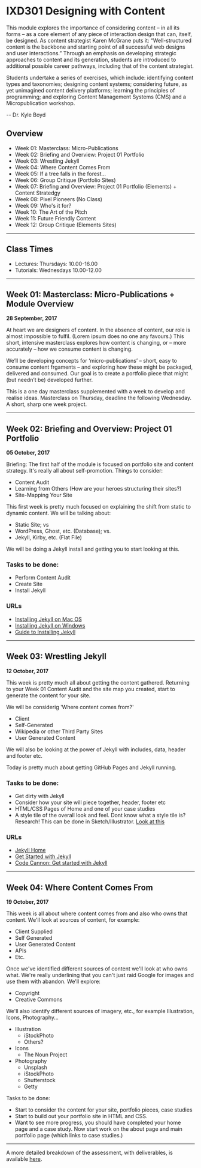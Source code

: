 IXD301 Designing with Content
======================

This module explores the importance of considering content – in all its forms – as a core element of any piece of interaction design that can, itself, be designed. As content strategist Karen McGrane puts it: “Well-structured content is the backbone and starting point of all successful web designs and user interactions.” Through an emphasis on developing strategic approaches to content and its generation, students are introduced to additional possible career pathways, including that of the content strategist.

Students undertake a series of exercises, which include: identifying content types and taxonomies; designing content systems; considering future, as yet unimagined content delivery platforms; learning the principles of programming; and exploring Content Management Systems (CMS) and a Micropublication workshop.

-- Dr. Kyle Boyd

Overview
--------------------------------------------

+ Week 01: Masterclass: Micro-Publications
+ Week 02: Briefing and Overview: Project 01 Portfolio
+ Week 03: Wrestling Jekyll
+ Week 04: Where Content Comes From
+ Week 05: If a tree falls in the forest…
+ Week 06: Group Critique (Portfolio Sites)
+ Week 07: Briefing and Overview: Project 01 Portfolio (Elements) + Content Stratedgy
+ Week 08: Pixel Pioneers (No Class)
+ Week 09: Who's it for?
+ Week 10: The Art of the Pitch
+ Week 11: Future Friendly Content
+ Week 12: Group Critique (Elements Sites)

---

Class Times
--------------------------------------------
+ Lectures: Thursdays: 10.00-16.00
+ Tutorials: Wednesdays 10.00-12.00

---

Week 01:  Masterclass: Micro-Publications + Module Overview
----------------------------------------

__28 September, 2017__

At heart we are designers of content. In the absence of content, our role is almost impossible to fulfil. (Lorem ipsum does no one any favours.) This short, intensive masterclass explores how content is changing, or – more accurately – how we consume content is changing.

We’ll be developing concepts for ‘micro-publications’ – short, easy to consume content frgaments – and exploring how these might be packaged, delivered and consumed. Our goal is to create a portfolio piece that might (but needn’t be) developed further.

This is a one day masterclass supplemented with a week to develop and realise ideas. Masterclass on Thursday, deadline the following Wednesday. A short, sharp one week project.

---

Week 02: Briefing and Overview: Project 01 Portfolio
--------------------------------------------

__05 October, 2017__

Briefing: The first half of the module is focused on portfolio site and content strategy. It's really all about self-promotion. Things to consider:

+ Content Audit
+ Learning from Others (How are your heroes structuring their sites?)
+ Site-Mapping Your Site

This first week is pretty much focused on explaining the shift from static to dynamic content. We will be talking about:

+ Static Site; vs
+ WordPress, Ghost, etc. (Database); vs.
+ Jekyll, Kirby, etc. (Flat File)

We will be doing a Jekyll install and getting you to start looking at this.



### Tasks to be done:

+ Perform Content Audit 
+ Create Site 
+ Install Jekyll

### URLs
- [Installing Jekyll on Mac OS](https://learn.cloudcannon.com/jekyll/install-jekyll-on-os-x/)
- [Installing Jekyll on Windows](https://learn.cloudcannon.com/jekyll/install-jekyll-on-windows/)
- [Guide to Installing Jekyll](https://github.com/kyleboyd/ixd-tutorials/blob/master/Installing-Jekyll/Installing-Jekyll-Step-by-Step.md)


---


Week 03: Wrestling Jekyll
-------------------------

__12 October, 2017__

This week is pretty much all about getting the content gathered. Returning to your Week 01 Content Audit and the site map you created, start to generate the content for your site.

We will be considerig 'Where content comes from?'

+ Client
+ Self-Generated
+ Wikipedia or other Third Party Sites
+ User Generated Content

We will also be looking at the power of Jekyll with includes, data, header and footer etc.

Today is pretty much about getting GitHub Pages and Jekyll running. 

### Tasks to be done:

+ Get dirty with Jekyll
+ Consider how your site will piece together, header, footer etc
+ HTML/CSS Pages of Home and one of your case studies
+ A style tile of the overall look and feel.  Dont know what a style tile is? Research! This can be done in Sketch/Illustrator. [Look at this](http://styletil.es/)

### URLs
- [Jekyll Home](https://jekyllrb.com/)
- [Get Started with Jekyll](https://www.youtube.com/watch?v=iWowJBRMtpc)
- [Code Cannon: Get started with Jekyll](https://learn.cloudcannon.com/)

---


Week 04: Where Content Comes From
---------------------------------

__19 October, 2017__


This week is all about where content comes from and also who owns that content. We'll look at sources of content, for example:

+ Client Supplied
+ Self Generated
+ User Generated Content
+ APIs
+ Etc.

Once we've identified different sources of content we'll look at who owns what. We're really underlining that you can't just raid Google for images and use them with abandon. We'll explore:

+ Copyright
+ Creative Commons

We'll also identify different sources of imagery, etc., for example  Illustration, Icons, Photography…

+ Illustration
  + iStockPhoto
  + Others?
+ Icons
  + The Noun Project
+ Photography
  + Unsplash
  + iStockPhoto
  + Shutterstock
  + Getty

Tasks to be done:

+ Start to consider the content for your site, portfolio pieces, case studies
+ Start to build out your portfolio site in HTML and CSS. 
+ Want to see more progress, you should have completed your home page and a case study.  Now start work on the about page and main portfolio page (which links to case studies.) 

---
<!---
Week 05: Promotional Stretegy:  If a tree falls in the forest…
---------------------------------------

__26 October, 2017__


Great, you've built a site, now how are you going to promote it? Look at the Storytelling and Social Media keynote.  We also need the Venn diagram, again I have this… The three-pronged approach:

1. Portfolio Site
2. Social Profiles (Twitter, Instagram, etc.)
3. Inspiration and Priming the Brain (Tumblr, Pinterest, etc.)

This week is really all about developing a strategy and connecting with people online in preparation for placement. Maybe a Twitter Starter?

+ [Little Thunder](https://twitter.com/littlethunderco?lang=en-gb)
+ [Bag of Bees](https://twitter.com/bagofbees?lang=en-gb)
+ [Rapid7](https://twitter.com/rapid7?ref_src=twsrc%5Egoogle%7Ctwcamp%5Eserp%7Ctwgr%5Eauthor)
+ [Core Systems](https://twitter.com/coresystemstech)
+ [David Henderson Design](https://twitter.com/weareDHD)

Get the students to start strategically following and interacting. Also stress:

+ Don't be a dick.
+ Spelling and Grammar
+ What's appropriate?

### URLs
- [Purple Cow](https://www.amazon.co.uk/d/Books/Purple-Cow-Transform-Your-Business-Being-Remarkable/014101640X)
- [Here comes everybody](https://www.amazon.com/Here-Comes-Everybody-Organizing-Organizations/dp/0143114948)

---

Week 06: Group Critique (Portfolio Sites)
-----------------------------------------

__02 November, 2017__


A group critique encouraging peer learning, this session affords an opportunity to gather feedback on the work done to date. Expect honest opinions, expressed fairly.

This critique affords the students formative feedback, providing them with an opportunity to address any issues and to improve the quality of the submission before the January hand-in.

What we are looking to see here is two deliverables:

+ Your portfolio site complete and online
+ Your Micro-publications 

---

Week 07: Briefing and Overview Elements + Content Stratedgy
-------------------------------------------

__09 November, 2017__

This week is about outlining the next project, the 'Elements' site. we will look at some of the best projects from last year: Hannah Sharp, Aaron McAlinden and Mark Sleator.

We will be organising data in a spreadsheet. Talking about taxonomies, explain what we mean by considering different content types.

We will be looking at how to analyse content.  Look at, for example:

+ A tweet and pull out all the different bits of content.
+ A blog post, etc..

Tasks to be done:

+ Spreadsheet Excercise for Elements Website
+ Begin to consider the paper prototypes, sketches and wireframes
+ Consider moodboards and style tiles for project

---

Week 08: Pixel Pioneers Conference (No Class)
----------------------

__16 November, 2017__

Pixel Pioneers is a brand new series of affordable events bringing world-class advice from the brightest minds in web design and development to the UK. Curated by Oliver Lindberg, former editor of net magazine with more than a decade of experience in the web industry, the events are tailored to the web's vibrant community. 

Student Tickets Available: [Student Tickets](https://pixelpioneers.co/events/belfast-2017#tickets)

**YOU SHOULD GO TO THIS**

---


Week 09: Who's it for?
----------------------

__23 November, 2017__

This week is all about users and user personas. You will create a couple of user personas for the Elements web site and show how these personas will require different things.

###Persona A - A Child (12-14)

What are they interested in? Is this to do with teaching? Is it fun? Is it serious? Is it gamified? IMPORTANT: Are we leaving some of the content out, because it's not appropriate to the audience, for example the atomic weight might be a bit boring.

###Persona B - A Scientist (30-60+)

A different kind of person, different kind of needs. This person might want the atomic weight (in fact they might need it).

Stress that the different personas will lead to different outcomes and that *before we begin to design something* we need to think about who is using it and what their needs are.

Tasks to be done:

+ A persona for your project
+ Consider doing some user research, a questionnaire to a primary school?

---

Week 10: The Art of the Pitch
-----------------------------

__30 November, 2017__

Everything you need to know about selling your ideas. How to design a slick slide deck and present it.

Tasks to be done:

+ Sketch out your 5 minute slide deck.
+ What is your story regarding the elements site?
+ Who is it for?
+ Why is it designed in this way?

---

Week 11: Future Friendly Content
--------------------------------

__07 December, 2017__

Today is about the future.

We always need to spend time on the HTML… Everything else is icing on the cake.

Content that is well marked up lasts longer. In terms of ability to open in 20 years time… The items lower down the list are likely to pose problems (often because they are proprietary solutions):

+ Plain Text
+ Plain Text + Markdown * (Markdown is a bonus!)
+ HTML
+ HTML + CSS *
+ HTML + CSS + JS *
+ WordPerfect
+ Etc.

\* Markdown, CSS and JS are bonuses.

We will talk about Future Friendly design and watch Jeremy Keith's talk on Resilience:

https://vimeo.com/166140718

> Well-structured content is the backbone and starting point for all successful web designs and user interactions.
> Karen McGrane

Tasks to be done:

None this week! Finish Elements site!

---

Week 12: Group Critique (Elements Sites)
----------------------------------------

__14 December, 2017__

A group critique encouraging peer learning, this session affords an opportunity to gather feedback on the work done to date. Expect honest opinions, expressed fairly.

This critique affords the students formative feedback, providing them with an opportunity to address any issues and to improve the quality of the submission before the January hand-in.

What we are looking to see here is one deliverables:

+ Elements Website

---
-->


A more detailed breakdown of the assessment, with deliverables, is available [here](https://github.com/ixdbelfast/ixdbelfast.github.io/blob/master/modules/IXD301/IXD301-Deliverables.md).


